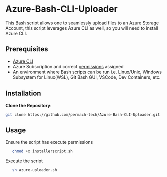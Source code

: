 # Azure-Bash-CLI-Uploader

This Bash script allows one to seamlessly upload files to an Azure Storage Account, this script leverages Azure CLI as well, so you will need to install Azure CLI.

## Prerequisites
- [Azure CLI](https://docs.microsoft.com/cli/azure/install-azure-cli)
- Azure Subscription and correct [permissions](https://learn.microsoft.com/en-us/azure/role-based-access-control/role-assignments-portal) assigned
- An environment where Bash scripts can be run i.e. Linux/Unix, Windows Subsystem for Linux(WSL), Git Bash GUI, VSCode, Dev Containers, etc.

## Installation
**Clone the Repository**:
   ```bash
   git clone https://github.com/permach-tech/Azure-Bash-CLI-Uploader.git
   ```
## Usage
Ensure the script has execute permissions
```bash
   chmod +x installerscript.sh
   ```
Execute the script 
```bash
   sh azure-uploader.sh
   ```
